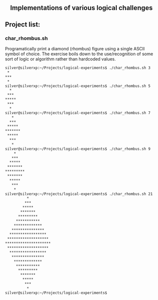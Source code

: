 <div align="center">

<h2>Implementations of various logical challenges</h2>

</div>

## Project list:

### char_rhombus.sh
Programatically print a diamond (rhombus) figure using a single ASCII symbol of choice. The exercise boils down to the use/recognition of some sort of logic or algorithm rather than hardcoded values.

```bash
silver@silverxp:~/Projects/logical-experiments$ ./char_rhombus.sh 3
 *
***
 *
silver@silverxp:~/Projects/logical-experiments$ ./char_rhombus.sh 5
  *
 ***
*****
 ***
  *
silver@silverxp:~/Projects/logical-experiments$ ./char_rhombus.sh 7
   *
  ***
 *****
*******
 *****
  ***
   *
silver@silverxp:~/Projects/logical-experiments$ ./char_rhombus.sh 9
    *
   ***
  *****
 *******
*********
 *******
  *****
   ***
    *
silver@silverxp:~/Projects/logical-experiments$ ./char_rhombus.sh 21
          *
         ***
        *****
       *******
      *********
     ***********
    *************
   ***************
  *****************
 *******************
*********************
 *******************
  *****************
   ***************
    *************
     ***********
      *********
       *******
        *****
         ***
          *
silver@silverxp:~/Projects/logical-experiments$ 
```
